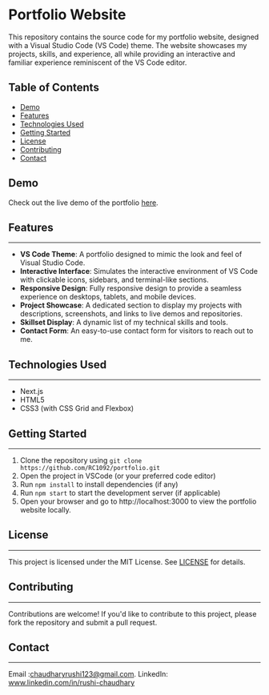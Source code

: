 # Portfolio Website

This repository contains the source code for my portfolio website, designed with a Visual Studio Code (VS Code) theme. The website showcases my projects, skills, and experience, all while providing an interactive and familiar experience reminiscent of the VS Code editor.

## Table of Contents

- [Demo](#demo)
- [Features](#features)
- [Technologies Used](#technologies-used)
- [Getting Started](#getting-started)
- [License](#license)
- [Contributing](#contributing)
- [Contact](#contact)


## Demo

Check out the live demo of the portfolio [here](https://www.rushichaudhary.com).

## Features
------------

- **VS Code Theme**: A portfolio designed to mimic the look and feel of Visual Studio Code.
- **Interactive Interface**: Simulates the interactive environment of VS Code with clickable icons, sidebars, and terminal-like sections.
- **Responsive Design**: Fully responsive design to provide a seamless experience on desktops, tablets, and mobile devices.
- **Project Showcase**: A dedicated section to display my projects with descriptions, screenshots, and links to live demos and repositories.
- **Skillset Display**: A dynamic list of my technical skills and tools.
- **Contact Form**: An easy-to-use contact form for visitors to reach out to me.

## Technologies Used
--------------------

* Next.js
* HTML5
* CSS3 (with CSS Grid and Flexbox)



## Getting Started
-------------------

1. Clone the repository using `git clone https://github.com/RC1092/portfolio.git`
2. Open the project in VSCode (or your preferred code editor)
3. Run `npm install` to install dependencies (if any)
4. Run `npm start` to start the development server (if applicable)
5. Open your browser and go to http://localhost:3000 to view the portfolio website locally.

## License
---------

This project is licensed under the MIT License. See [LICENSE](LICENSE) for details.

## Contributing
--------------

Contributions are welcome! If you'd like to contribute to this project, please fork the repository and submit a pull request.


## Contact
---------

Email :chaudharyrushi123@gmail.com.
LinkedIn: www.linkedin.com/in/rushi-chaudhary


